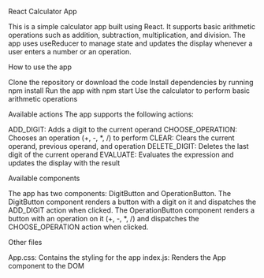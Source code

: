 React Calculator App

This is a simple calculator app built using React. It supports basic arithmetic operations such as addition, subtraction, multiplication, and division. The app uses useReducer to manage state and updates the display whenever a user enters a number or an operation.

How to use the app

Clone the repository or download the code
Install dependencies by running npm install
Run the app with npm start
Use the calculator to perform basic arithmetic operations

Available actions
The app supports the following actions:

ADD_DIGIT: Adds a digit to the current operand
CHOOSE_OPERATION: Chooses an operation (+, -, *, /) to perform
CLEAR: Clears the current operand, previous operand, and operation
DELETE_DIGIT: Deletes the last digit of the current operand
EVALUATE: Evaluates the expression and updates the display with the result

Available components

The app has two components: DigitButton and OperationButton. The DigitButton component renders a button with a digit on it and dispatches the ADD_DIGIT action when clicked. The OperationButton component renders a button with an operation on it (+, -, *, /) and dispatches the CHOOSE_OPERATION action when clicked.

Other files

App.css: Contains the styling for the app
index.js: Renders the App component to the DOM
